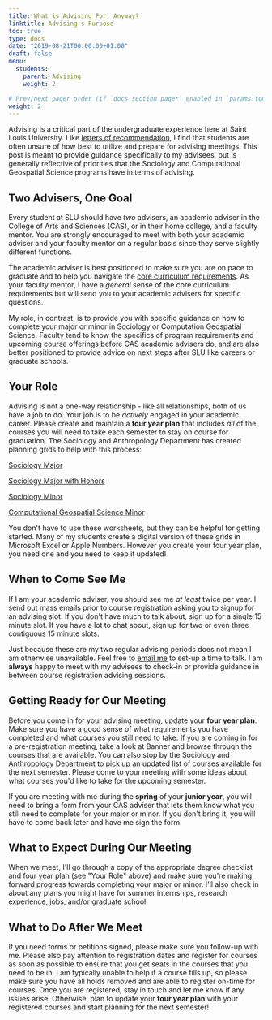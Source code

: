 ```yaml
---
title: What is Advising For, Anyway?
linktitle: Advising's Purpose
toc: true
type: docs
date: "2019-08-21T00:00:00+01:00"
draft: false
menu:
  students:
    parent: Advising
    weight: 2

# Prev/next pager order (if `docs_section_pager` enabled in `params.toml`)
weight: 2
---
```


Advising is a critical part of the undergraduate experience here at Saint Louis University. Like [letters of recommendation](/resources/letters), I find that students are often unsure of how best to utilize and prepare for advising meetings. This post is meant to provide guidance specifically to my advisees, but is generally reflective of priorities that the Sociology and Computational Geospatial Science programs have in terms of advising. 

## Two Advisers, One Goal

Every student at SLU should have *two* advisers, an academic adviser in the College of Arts and Sciences (CAS), or in their home college, and a faculty mentor. You are strongly encouraged to meet with both your academic adviser and your faculty mentor on a regular basis since they serve slightly different functions. 

The academic adviser is best positioned to make sure you are on pace to graduate and to help you navigate the [core curriculum requirements](https://www.slu.edu/arts-and-sciences/student-resources/core-curriculum/core-requirements.php). As your faculty mentor, I have a *general* sense of the core curriculum requirements but will send you to your academic advisers for specific questions.

My role, in contrast, is to provide you with specific guidance on how to complete your major or minor in Sociology or Computation Geospatial Science. Faculty tend to know the specifics of program requirements and upcoming course offerings before CAS academic advisers do, and are also better positioned to provide advice on next steps after SLU like careers or graduate schools.

## Your Role
Advising is not a one-way relationship - like all relationships, both of us have a job to do. Your job is to be *actively* engaged in your academic career. Please create and maintain a **four year plan** that includes *all* of the courses you will need to take each semester to stay on course for graduation. The Sociology and Anthropology Department has created planning grids to help with this process:

<a class="btn btn-primary btn-outline btn-xs{{end}}" href="/files/advising/SocPlanner.pdf" target="_blank"> <i class="far fa-file-pdf" aria-hidden="true"></i> Sociology Major </a> 

<a class="btn btn-primary btn-outline btn-xs{{end}}" href="/files/advising/SocHonorsPlanner.pdf" target="_blank"> <i class="far fa-file-pdf" aria-hidden="true"></i> Sociology Major with Honors </a> 

<a class="btn btn-primary btn-outline btn-xs{{end}}" href="/files/advising/SocMinorPlanner.pdf" target="_blank"> <i class="far fa-file-pdf" aria-hidden="true"></i> Sociology Minor </a> 

<a class="btn btn-primary btn-outline btn-xs{{end}}" href="/files/advising/GISPlanner.pdf" target="_blank"> <i class="far fa-file-pdf" aria-hidden="true"></i> Computational Geospatial Science Minor </a>

You don't have to use these worksheets, but they can be helpful for getting started. Many of my students create a digital version of these grids in Microsoft Excel or Apple Numbers. However you create your four year plan, you need one and you need to keep it updated!

## When to Come See Me
If I am your academic adviser, you should see me *at least* twice per year. I send out mass emails prior to course registration asking you to signup for an advising slot. If you don't have much to talk about, sign up for a single 15 minute slot. If you have a lot to chat about, sign up for two or even three contiguous 15 minute slots. 

Just because these are my two regular advising periods does not mean I am otherwise unavailable. Feel free to [email me](mailto:chris.prener@slu.edu) to set-up a time to talk. I am **always** happy to meet with my advisees to check-in or provide guidance in between course registration advising sessions.

## Getting Ready for Our Meeting
Before you come in for your advising meeting, update your **four year plan**. Make sure you have a good sense of what requirements you have completed and what courses you still need to take. If you are coming in for a pre-registration meeting, take a look at Banner and browse through the courses that are available. You can also stop by the Sociology and Anthropology Department to pick up an updated list of courses available for the next semester. Please come to your meeting with some ideas about what courses you'd like to take for the upcoming semester.

If you are meeting with me during the **spring** of your **junior year**, you will need to bring a form from your CAS adviser that lets them know what you still need to complete for your major or minor. If you don't bring it, you will have to come back later and have me sign the form.

## What to Expect During Our Meeting
When we meet, I'll go through a copy of the appropriate degree checklist and four year plan (see "Your Role" above) and make sure you're making forward progress towards completing your major or minor. I'll also check in about any plans you might have for summer internships, research experience, jobs, and/or graduate school.

## What to Do After We Meet
If you need forms or petitions signed, please make sure you follow-up with me. Please also pay attention to registration dates and register for courses as soon as possible to ensure that you get seats in the courses that you need to be in. I am typically unable to help if a course fills up, so please make sure you have all holds removed and are able to register on-time for courses. Once you are registered, stay in touch and let me know if any issues arise. Otherwise, plan to update your **four year plan** with your registered courses and start planning for the next semester!